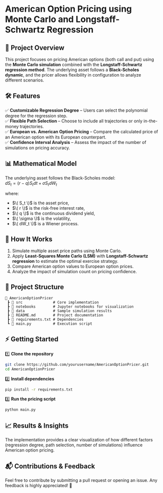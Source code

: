# **American Option Pricing using Monte Carlo and Longstaff-Schwartz Regression**  

## 📌 **Project Overview**  
This project focuses on pricing American options (both call and put) using the **Monte Carlo simulation** combined with the **Longstaff-Schwartz regression method**. The underlying asset follows a **Black-Scholes dynamic**, and the pricer allows flexibility in configuration to analyze different scenarios.  

## 🛠 **Features**  
✅ **Customizable Regression Degree** – Users can select the polynomial degree for the regression step.  
✅ **Flexible Path Selection** – Choose to include all trajectories or only in-the-money trajectories.  
✅ **European vs. American Option Pricing** – Compare the calculated price of an American option with its European counterpart.  
✅ **Confidence Interval Analysis** – Assess the impact of the number of simulations on pricing accuracy.  

## 📊 **Mathematical Model**  
The underlying asset follows the Black-Scholes model:  
$dS_t = (r - q) S_t dt + \sigma S_t dW_t$
 
where:  
- $\( S_t \)$ is the asset price,  
- $\( r \)$ is the risk-free interest rate,  
- $\( q \)$ is the continuous dividend yield,  
- $\( \sigma \)$ is the volatility,  
- $\( dW_t \)$ is a Wiener process.  

## 🚀 **How It Works**  
1. Simulate multiple asset price paths using Monte Carlo.  
2. Apply **Least-Squares Monte Carlo (LSM)** with **Longstaff-Schwartz regression** to estimate the optimal exercise strategy.  
3. Compare American option values to European option prices.  
4. Analyze the impact of simulation count on pricing confidence.  

## 📂 **Project Structure**  
```
📁 AmericanOptionPricer  
 ┣ 📂 src              # Core implementation  
 ┣ 📂 notebooks        # Jupyter notebooks for visualization  
 ┣ 📂 data             # Sample simulation results  
 ┣ 📄 README.md        # Project documentation  
 ┣ 📄 requirements.txt # Dependencies  
 ┗ 📄 main.py          # Execution script  
```  

## ⚡ **Getting Started**  
1️⃣ **Clone the repository**  
```bash
git clone https://github.com/yourusername/AmericanOptionPricer.git
cd AmericanOptionPricer
```  
2️⃣ **Install dependencies**  
```bash
pip install -r requirements.txt
```  
3️⃣ **Run the pricing script**  
```bash
python main.py
```  

## 📈 **Results & Insights**  
The implementation provides a clear visualization of how different factors (regression degree, path selection, number of simulations) influence American option pricing.  

## 📬 **Contributions & Feedback**  
Feel free to contribute by submitting a pull request or opening an issue. Any feedback is highly appreciated! 🚀
